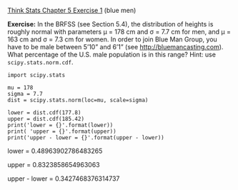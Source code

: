 [Think Stats Chapter 5 Exercise 1](http://greenteapress.com/thinkstats2/html/thinkstats2006.html#toc50) (blue men)

**Exercise:** In the BRFSS (see Section 5.4), the distribution of heights is roughly normal with parameters µ = 178 cm and σ = 7.7 cm for men, and µ = 163 cm and σ = 7.3 cm for women.
In order to join Blue Man Group, you have to be male between 5’10” and 6’1” (see http://bluemancasting.com). What percentage of the U.S. male population is in this range? Hint: use `scipy.stats.norm.cdf`.

    import scipy.stats
   
    mu = 178
    sigma = 7.7
    dist = scipy.stats.norm(loc=mu, scale=sigma)
    
    lower = dist.cdf(177.8)
    upper = dist.cdf(185.42)
    print('lower = {}'.format(lower))
    print( 'upper = {}'.format(upper)) 
    print('upper - lower = {}'.format(upper - lower))

lower = 0.48963902786483265

upper = 0.8323858654963063

upper - lower = 0.3427468376314737
